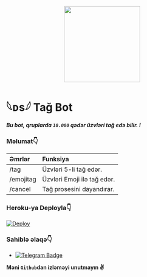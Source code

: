 <p align="center">
  <img src="https://telegra.ph/file/f08c541ed25816188a910.png" width="200" height="200">
</p>

# 𓆩ᴅs𓆪 Tağ Bot
_**Bu bot, qruplarda `10.000` qədər üzvləri tağ edə bilir. !**_

### Məlumat👇
Əmrlər | Funksiya
:--- | :---
/tag | Üzvləri 5-li tağ edər.
/emojitag | Üzvləri Emoji ilə tağ edər.
/cancel | Tağ prosesini dayandırar.

### Heroku-ya Deployla👇
[![Deploy](https://www.herokucdn.com/deploy/button.svg)](https://heroku.com/deploy?template=https://github.com/Yushkabotss/tagbot)

### Sahiblə əlaqə👇
- <a href="https://t.me/ABISHOV_27"><img src="https://img.shields.io/badge/-²⁷ʏᴜsʜᴋᴀ⁰³-0290F7?style=flat-square&amp;labelColor=FFFFFF&amp;logo=Telegram&amp;link=https://t.me/ABISHOV_27" alt="Telegram Badge"></a>

**Məni `Github`dan izləməyi unutmayın ✌️**
